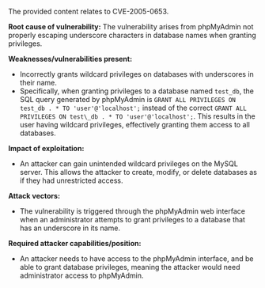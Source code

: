 The provided content relates to CVE-2005-0653.

**Root cause of vulnerability:**
The vulnerability arises from phpMyAdmin not properly escaping underscore characters in database names when granting privileges.

**Weaknesses/vulnerabilities present:**
- Incorrectly grants wildcard privileges on databases with underscores in their name.
- Specifically, when granting privileges to a database named `test_db`, the SQL query generated by phpMyAdmin is `GRANT ALL PRIVILEGES ON test_db . * TO 'user'@'localhost';` instead of the correct `GRANT ALL PRIVILEGES ON test\_db . * TO 'user'@'localhost';`. This results in the user having wildcard privileges, effectively granting them access to all databases.

**Impact of exploitation:**
- An attacker can gain unintended wildcard privileges on the MySQL server. This allows the attacker to create, modify, or delete databases as if they had unrestricted access.

**Attack vectors:**
- The vulnerability is triggered through the phpMyAdmin web interface when an administrator attempts to grant privileges to a database that has an underscore in its name.

**Required attacker capabilities/position:**
- An attacker needs to have access to the phpMyAdmin interface, and be able to grant database privileges, meaning the attacker would need administrator access to phpMyAdmin.